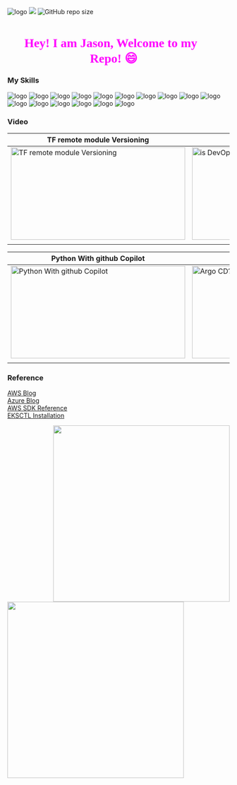 ![logo](https://github-image-file.s3.ap-northeast-2.amazonaws.com/github-image/chuang.webp) 
![](https://komarev.com/ghpvc/?username=Jason-cloud-1&color=green) ![GitHub repo size](https://img.shields.io/github/repo-size/jason-cloud-1/jason-cloud-1)   
   
<h2 align="center" style="font-family: 'Pacifico', cursive; font-size: 28px; color: #FF00FF;">Hey! I am Jason, Welcome to my <span style="font-size: 36px;">🌟</span> Repo! 😄🎉</h2>     


### My Skills  
![logo](https://img.shields.io/badge/AWS-232F3E.svg?&style=for-the-badge&logo=amazonaws&logoColor=white)
![logo](https://img.shields.io/badge/Azure-0078D4.svg?&style=for-the-badge&logo=microsoftazure&logoColor=white) 
![logo](https://img.shields.io/badge/Python-3776AB.svg?&style=for-the-badge&logo=Python&logoColor=white) 
![logo](https://img.shields.io/badge/PowerShell-5391FE.svg?&style=for-the-badge&logo=powershell&logoColor=white) 
![logo](https://img.shields.io/badge/Shell-FCC624.svg?&style=for-the-badge&logo=linux&logoColor=white) 
![logo](https://img.shields.io/badge/Ansible-EE0000.svg?&style=for-the-badge&logo=ansible&logoColor=white)
![logo](https://img.shields.io/badge/Kubernetes-326CE5.svg?&style=for-the-badge&logo=kubernetes&logoColor=white)
![logo](https://img.shields.io/badge/EKS-FF9900.svg?&style=for-the-badge&logo=amazoneks&logoColor=white)
![logo](https://img.shields.io/badge/Docker-2496ED.svg?&style=for-the-badge&logo=docker&logoColor=white) 
![logo](https://img.shields.io/badge/GitHubAction-2088FF.svg?&style=for-the-badge&logo=githubactions&logoColor=white)
![logo](https://img.shields.io/badge/Jenkins-D24939.svg?&style=for-the-badge&logo=jenkins&logoColor=white) 
![logo](https://img.shields.io/badge/Terraform-7B42BC.svg?&style=for-the-badge&logo=terraform&logoColor=white)
![logo](https://img.shields.io/badge/pulumi-8A3391.svg?&style=for-the-badge&logo=pulumi&logoColor=white)
![logo](https://img.shields.io/badge/helm-0F1689.svg?&style=for-the-badge&logo=helm&logoColor=white)
![logo](https://img.shields.io/badge/Mysql-4479A1.svg?&style=for-the-badge&logo=mysql&logoColor=white)
![logo](https://img.shields.io/badge/postgres-4169E1.svg?&style=for-the-badge&logo=postgresql&logoColor=white)  

    
### Video 
 
| TF remote module Versioning | is DevOps right for you? |
|-----------------------------|-------------------------|
| <a href="https://github-image-file.s3.ap-northeast-2.amazonaws.com/github-video/github-basic/Github+Codespace+crash+course.mp4"><img src="https://github-image-file.s3.ap-northeast-2.amazonaws.com/github-video/github-basic/codespace.png" alt="TF remote module Versioning" width="395" height="210"></a> | <a href="https://github-image-file.s3.ap-northeast-2.amazonaws.com/github-video/Is+DevOps+right+for+you+13+points+to+consider.mp4"><img src="https://github-image-file.s3.ap-northeast-2.amazonaws.com/github-video/devops.png" alt="is DevOps right for you?" width="395" height="210"></a> |
|                             |                         |




| Python With github Copilot | What is Argo CD |
|-----------------------------|-------------------------|
| <a href="https://github-image-file.s3.ap-northeast-2.amazonaws.com/github-video/Effortless+Python+with+GitHub+Copilot.mp4"><img src="https://github-image-file.s3.ap-northeast-2.amazonaws.com/github-video/python_copilot.png" alt="Python With github Copilot" width="395" height="210"></a> | <a href="https://github-image-file.s3.ap-northeast-2.amazonaws.com/github-video/What+is+ArgoCD.mp4"><img src="https://github-image-file.s3.ap-northeast-2.amazonaws.com/github-video/ArogCD.png" alt="Argo CD?" width="395" height="210"></a> |
|                             |                         |


 

### Reference  

[AWS Blog](https://aws.amazon.com/blogs/?awsf.blog-master-category=*all&awsf.blog-master-learning-levels=*all&awsf.blog-master-industry=*all&awsf.blog-master-analytics-products=*all&awsf.blog-master-artificial-intelligence=*all&awsf.blog-master-aws-cloud-financial-management=*all&awsf.blog-master-blockchain=*all&awsf.blog-master-business-applications=*all&awsf.blog-master-compute=*all&awsf.blog-master-customer-enablement=*all&awsf.blog-master-customer-engagement=*all&awsf.blog-master-database=*all&awsf.blog-master-developer-tools=*all&awsf.blog-master-devops=*all&awsf.blog-master-end-user-computing=*all&awsf.blog-master-mobile=*all&awsf.blog-master-iot=*all&awsf.blog-master-management-governance=*all&awsf.blog-master-media-services=*all&awsf.blog-master-migration-transfer=*all&awsf.blog-master-migration-solutions=*all&awsf.blog-master-networking-content-delivery=*all&awsf.blog-master-programming-language=*all&awsf.blog-master-sector=*all&awsf.blog-master-security=*all&awsf.blog-master-storage=*all)  
[Azure Blog](https://azure.microsoft.com/en-us/blog/)  
[AWS SDK Reference](https://boto3.amazonaws.com/v1/documentation/api/latest/index.html)   
[EKSCTL Installation](https://boto3.amazonaws.com/v1/documentation/api/latest/index.html)  

<img align="right" width="400"  src="https://github-readme-stats.vercel.app/api?username=Jason-cloud-1&theme=dark&show_icons=true">             
<img align="left" width="400" src="https://github-readme-stats.vercel.app/api/top-langs/?username=Jason-cloud-1&layout=compact&theme=tokyonight">   
  








